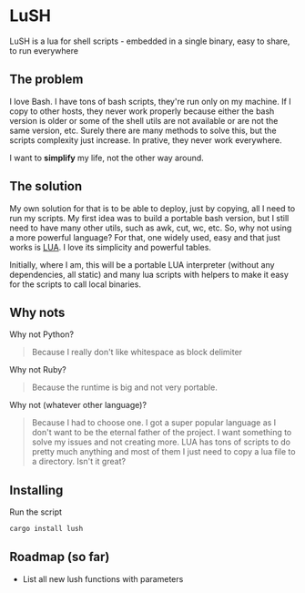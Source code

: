 # LuSH

LuSH is a lua for shell scripts - embedded in a single binary, easy to share, to run everywhere

## The problem

I love Bash. I have tons of bash scripts, they're run only on my machine. If I copy to other hosts, they never work
properly because either the bash version is older or some of the shell utils are not available or are not the same
version, etc. Surely there are many methods to solve this, but the scripts complexity just increase. In prative, they
never work everywhere.

I want to __simplify__ my life, not the other way around.

## The solution

My own solution for that is to be able to deploy, just by copying, all I need to run my scripts. My first idea was to
build a portable bash version, but I still need to have many other utils, such as awk, cut, wc, etc. So, why not using a
more powerful language? For that, one widely used, easy and that just works is [LUA](http://www.lua.org/). I love its
simplicity and powerful tables.

Initially, where I am, this will be a portable LUA interpreter (without any dependencies, all static) and many lua
scripts with helpers to make it easy for the scripts to call local binaries.

## Why nots

Why not Python?
> Because I really don't like whitespace as block delimiter

Why not Ruby?
> Because the runtime is big and not very portable.

Why not (whatever other language)?
> Because I had to choose one. I got a super popular language as I don't want to be the eternal father of the project. I
> want something to solve my issues and not creating more. LUA has tons of scripts to do pretty much anything and most
> of them I just need to copy a lua file to a directory. Isn't it great?

## Installing

Run the script

``` sh
cargo install lush
```

## Roadmap (so far)

- List all new lush functions with parameters
